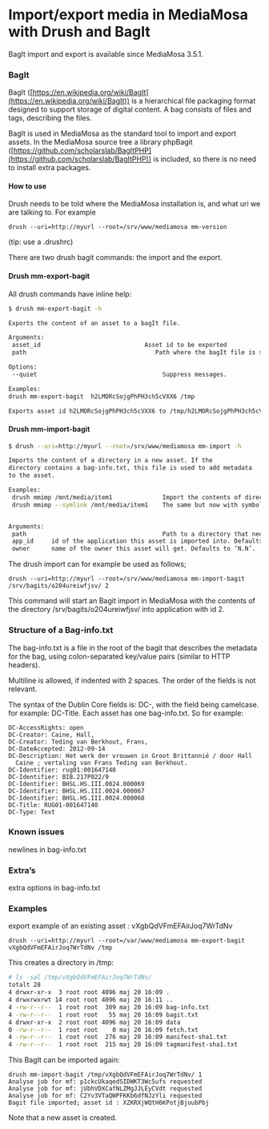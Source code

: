 # Import/export media in MediaMosa with Drush and BagIt

BagIt import and export is available since MediaMosa 3.5.1.


### BagIt

BagIt ([https://en.wikipedia.org/wiki/BagIt](https://en.wikipedia.org/wiki/BagIt)) is a hierarchical file
packaging format designed to support storage of digital content. A bag
consists of files and tags, describing the files.

BagIt is used in MediaMosa as the standard tool to import and export
assets. In the MediaMosa source tree a library phpBagit ([https://github.com/scholarslab/BagItPHP](https://github.com/scholarslab/BagItPHP)) is included, so there
is no need to install extra packages.

#### How to use

Drush needs to be told where the MediaMosa installation is, and what
uri we are talking to. For example

```
drush --uri=http://myurl --root=/srv/www/mediamosa mm-version
```
(tip: use a .drushrc)

There are two drush bagit commands: the import and the export.


#### Drush mm-export-bagit

All drush commands have inline help:

```bash
$ drush mm-export-bagit -h

Exports the content of an asset to a bagIt file.

Arguments:
 asset_id                             Asset id to be exported
 path                                    Path where the bagIt file is saved

Options:
 --quiet                                   Suppress messages.

Examples:
drush mm-export-bagit  h2LMORcSojgPhPH3ch5cVXX6 /tmp

Exports asset id h2LMORcSojgPhPH3ch5cVXX6 to /tmp/h2LMORcSojgPhPH3ch5cVXX6.zip.
```

#### Drush mm-import-bagit

```bash
$ drush --uri=http://myurl --root=/srv/www/mediamosa mm-import -h

Imports the content of a directory in a new asset. If the
directory contains a bag-info.txt, this file is used to add metadata
to the asset.

Examples:
 drush mmimp /mnt/media/item1              Import the contents of directory /mnt/media/item1 into a new asset.
 drush mmimp --symlink /mnt/media/item1    The same but now with symbolic links.


Arguments:
 path                                      Path to a directory that needs to be imported.
 app_id		id of the application this asset is imported into. Defaults to 1.
 owner		name of the owner this asset will get. Defaults to ‘N.N’.
```

The drush import can for example be used as follows;

```
drush --uri=http://myurl --root=/srv/www/mediamosa mm-import-bagit /srv/bagits/o204ureiwfjsv/ 2
```

This command will start an Bagit import in MediaMosa with the contents
of the directory /srv/bagits/o204ureiwfjsv/ into application with
id 2.

### Structure of a Bag-info.txt

The bag-info.txt is a file in the root of the bagit that describes the metadata for the bag, using colon-separated key/value pairs (similar to HTTP headers).

Multiline is allowed, if indented with 2 spaces. The order of the fields is not relevant.

The syntax of the Dublin Core fields is:  DC-<Dublin core field>, with the field being camelcase. for example:  DC-Title. Each asset has one bag-info.txt. So for example:
```
DC-AccessRights: open
DC-Creator: Caine, Hall,
DC-Creator: Teding van Berkhout, Frans,
DC-DateAccepted: 2012-09-14
DC-Description: Het werk der vrouwen in Groot Brittannië / door Hall
  Caine ; vertaling van Frans Teding van Berkhout.
DC-Identifier: rug01:001647140
DC-Identifier: BIB.217P022/9
DC-Identifier: BHSL.HS.III.0024.000069
DC-Identifier: BHSL.HS.III.0024.000067
DC-Identifier: BHSL.HS.III.0024.000068
DC-Title: RUG01-001647140
DC-Type: Text
```

### Known issues
newlines in bag-info.txt


### Extra’s
extra options in bag-info.txt

### Examples

export example of an existing asset : vXgbQdVFmEFAirJoq7WrTdNv

```
drush --uri=http://myurl --root=/var/www/mediamosa mm-export-bagit vXgbQdVFmEFAirJoq7WrTdNv /tmp
```

This creates a directory in /tmp:

```bash
# ls -sal /tmp/vXgbQdVFmEFAirJoq7WrTdNv/
totalt 28
4 drwxr-xr-x  3 root root 4096 maj 20 16:09 .
4 drwxrwxrwt 14 root root 4096 maj 20 16:11 ..
4 -rw-r--r--  1 root root  309 maj 20 16:09 bag-info.txt
4 -rw-r--r--  1 root root   55 maj 20 16:09 bagit.txt
4 drwxr-xr-x  2 root root 4096 maj 20 16:09 data
0 -rw-r--r--  1 root root    0 maj 20 16:09 fetch.txt
4 -rw-r--r--  1 root root  276 maj 20 16:09 manifest-sha1.txt
4 -rw-r--r--  1 root root  215 maj 20 16:09 tagmanifest-sha1.txt
```

This BagIt can be imported again:

```
drush mm-import-bagit /tmp/vXgbQdVFmEFAirJoq7WrTdNv/ 1 
Analyse job for mf: p1ckcUkaqedSIDWKT3Wc5ufs requested
Analyse job for mf: jUbhVDXCafNLZMgJJLEyCVdt requested
Analyse job for mf: C2Yv3VTaQWPFKKb6dfNJzYli requested
Bagit file imported; asset id : XZKRXjWQtH6KPotjBjuubPbj
```
Note that a new asset is created.


